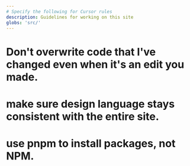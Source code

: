 ```yaml
---
# Specify the following for Cursor rules
description: Guidelines for working on this site
globs: 'src/'
---
```


# Don't overwrite code that I've changed even when it's an edit you made. 

# make sure design language stays consistent with the entire site. 

# use pnpm to install packages, not NPM.